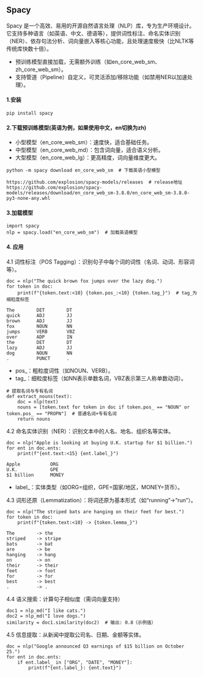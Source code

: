 
## Spacy

Spacy 是一个高效、易用的开源自然语言处理（NLP）库，专为生产环境设计。它支持多种语言（如英语、中文、德语等），提供词性标注、命名实体识别（NER）、依存句法分析、词向量嵌入等核心功能，且处理速度极快（比NLTK等传统库快数十倍）。

- 预训练模型直接加载，无需额外训练（如en_core_web_sm、zh_core_web_sm）。
- 支持管道（Pipeline）自定义，可灵活添加/移除功能（如禁用NER以加速处理）。



#### 1.安装
```
pip install spacy
```

#### 2.下载预训练模型(英语为例，如果使用中文，en切换为zh)
- 小型模型（en_core_web_sm）：速度快，适合基础任务。
- 中型模型（en_core_web_md）：包含词向量，适合语义分析。
- 大型模型（en_core_web_lg）：更高精度，词向量维度更大。

```
python -m spacy download en_core_web_sm  # 下载英语小型模型

https://github.com/explosion/spacy-models/releases  # release地址
https://github.com/explosion/spacy-models/releases/download/en_core_web_sm-3.8.0/en_core_web_sm-3.8.0-py3-none-any.whl
```

#### 3.加载模型
```
import spacy
nlp = spacy.load("en_core_web_sm")  # 加载英语模型
```

#### 4. 应用
4.1 词性标注（POS Tagging）：识别句子中每个词的词性（名词、动词、形容词等）。
```
doc = nlp("The quick brown fox jumps over the lazy dog.")
for token in doc:
    print(f"{token.text:<10} {token.pos_:<10} {token.tag_}")  # tag_为细粒度标签

The        DET        DT
quick      ADJ        JJ
brown      ADJ        JJ
fox        NOUN       NN
jumps      VERB       VBZ
over       ADP        IN
the        DET        DT
lazy       ADJ        JJ
dog        NOUN       NN
.          PUNCT      .
```
- pos_：粗粒度词性（如NOUN、VERB）。
- tag_：细粒度标签（如NN表示单数名词，VBZ表示第三人称单数动词）。

```
# 提取名词与专有名词
def extract_nouns(text):
    doc = nlp(text)
    nouns = [token.text for token in doc if token.pos_ == "NOUN" or token.pos_ == "PROPN"]  # 普通名词+专有名词
    return nouns
```

4.2 命名实体识别（NER）：识别文本中的人名、地名、组织名等实体。
```
doc = nlp("Apple is looking at buying U.K. startup for $1 billion.")
for ent in doc.ents:
    print(f"{ent.text:<15} {ent.label_}")

Apple           ORG
U.K.            GPE
$1 billion      MONEY
```
- label_：实体类型（如ORG=组织，GPE=国家/地区，MONEY=货币）。

4.3 词形还原（Lemmatization）：将词还原为基本形式（如“running”→“run”）。
```
doc = nlp("The striped bats are hanging on their feet for best.")
for token in doc:
    print(f"{token.text:<10} -> {token.lemma_}")

The        -> the
striped    -> stripe
bats       -> bat
are        -> be
hanging    -> hang
on         -> on
their      -> their
feet       -> foot
for        -> for
best       -> best
.          -> .
```
4.4 语义搜索：计算句子相似度（需词向量支持）
```
doc1 = nlp_md("I like cats.")
doc2 = nlp_md("I love dogs.")
similarity = doc1.similarity(doc2)  # 输出: 0.8（示例值）
```

4.5 信息提取：从新闻中提取公司名、日期、金额等实体。
```
doc = nlp("Google announced Q3 earnings of $15 billion on October 25.")
for ent in doc.ents:
    if ent.label_ in ["ORG", "DATE", "MONEY"]:
        print(f"{ent.label_}: {ent.text}")
```
